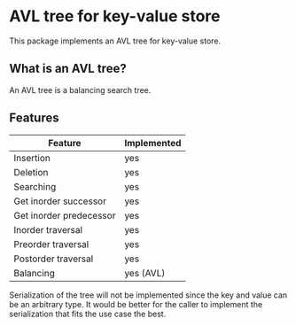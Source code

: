 # AVL tree for key-value store

This package implements an AVL tree for key-value store.

## What is an AVL tree?

An AVL tree is a balancing search tree.

## Features

| Feature                 | Implemented |
|-------------------------|-------------|
| Insertion               | yes         |
| Deletion                | yes         |
| Searching               | yes         |
| Get inorder successor   | yes         |
| Get inorder predecessor | yes         |
| Inorder traversal       | yes         |
| Preorder traversal      | yes         |
| Postorder traversal     | yes         |
| Balancing               | yes (AVL)   |

Serialization of the tree will not be implemented since the key and value can be an arbitrary type. It would be better
for the caller to implement the serialization that fits the use case the best.

